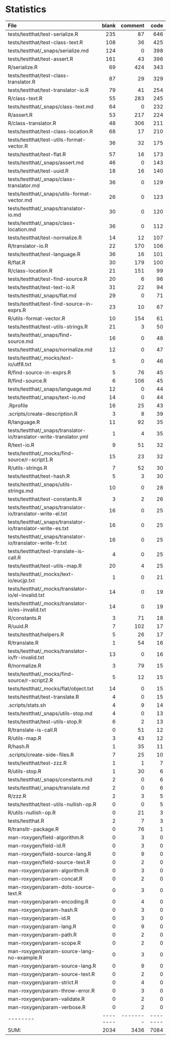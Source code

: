 # Statistics

File|blank|comment|code
:-------|-------:|-------:|-------:
tests/testthat/test-serialize.R|235|87|646
tests/testthat/test-class-text.R|108|36|425
tests/testthat/_snaps/serialize.md|124|0|398
tests/testthat/test-assert.R|161|43|396
R/serialize.R|69|424|343
tests/testthat/test-class-translator.R|87|29|329
tests/testthat/test-translator-io.R|79|41|254
R/class-text.R|55|283|245
tests/testthat/_snaps/class-text.md|64|0|232
R/assert.R|53|217|224
R/class-translator.R|48|306|211
tests/testthat/test-class-location.R|68|17|210
tests/testthat/test-utils-format-vector.R|36|32|175
tests/testthat/test-flat.R|57|16|173
tests/testthat/_snaps/assert.md|46|0|143
tests/testthat/test-uuid.R|18|16|140
tests/testthat/_snaps/class-translator.md|36|0|129
tests/testthat/_snaps/utils-format-vector.md|26|0|123
tests/testthat/_snaps/translator-io.md|30|0|120
tests/testthat/_snaps/class-location.md|36|0|112
tests/testthat/test-normalize.R|14|12|107
R/translator-io.R|22|170|106
tests/testthat/test-language.R|36|16|101
R/flat.R|30|179|100
R/class-location.R|21|151|99
tests/testthat/test-find-source.R|20|6|96
tests/testthat/test-text-io.R|31|22|94
tests/testthat/_snaps/flat.md|29|0|71
tests/testthat/test-find-source-in-exprs.R|23|10|67
R/utils-format-vector.R|10|154|61
tests/testthat/test-utils-strings.R|21|3|50
tests/testthat/_snaps/find-source.md|16|0|48
tests/testthat/_snaps/normalize.md|12|0|47
tests/testthat/_mocks/text-io/utf8.txt|5|0|46
R/find-source-in-exprs.R|5|76|45
R/find-source.R|6|106|45
tests/testthat/_snaps/language.md|12|0|44
tests/testthat/_snaps/text-io.md|14|0|44
.Rprofile|16|25|43
.scripts/create-description.R|3|8|39
R/language.R|11|92|35
tests/testthat/_snaps/translator-io/translator-write-translator.yml|1|4|35
R/text-io.R|9|51|32
tests/testthat/_mocks/find-source/r-script1.R|15|23|32
R/utils-strings.R|7|52|30
tests/testthat/test-hash.R|5|3|30
tests/testthat/_snaps/utils-strings.md|10|0|28
tests/testthat/test-constants.R|3|2|26
tests/testthat/_snaps/translator-io/translator-write-el.txt|16|0|25
tests/testthat/_snaps/translator-io/translator-write-es.txt|16|0|25
tests/testthat/_snaps/translator-io/translator-write-fr.txt|16|0|25
tests/testthat/test-translate-is-call.R|4|0|25
tests/testthat/test-utils-map.R|20|4|25
tests/testthat/_mocks/text-io/eucjp.txt|1|0|21
tests/testthat/_mocks/translator-io/el-invalid.txt|14|0|19
tests/testthat/_mocks/translator-io/es-invalid.txt|14|0|19
R/constants.R|3|71|18
R/uuid.R|7|102|17
tests/testthat/helpers.R|5|26|17
R/translate.R|1|54|16
tests/testthat/_mocks/translator-io/fr-invalid.txt|13|0|16
R/normalize.R|3|79|15
tests/testthat/_mocks/find-source/r-script2.R|5|12|15
tests/testthat/_mocks/flat/object.txt|14|0|15
tests/testthat/test-translate.R|4|0|15
.scripts/stats.sh|4|9|14
tests/testthat/_snaps/utils-stop.md|4|0|13
tests/testthat/test-utils-stop.R|6|2|13
R/translate-is-call.R|0|51|12
R/utils-map.R|3|43|12
R/hash.R|1|35|11
.scripts/create-side-files.R|7|25|10
tests/testthat/test-zzz.R|1|1|7
R/utils-stop.R|1|30|6
tests/testthat/_snaps/constants.md|2|0|6
tests/testthat/_snaps/translate.md|2|0|6
R/zzz.R|2|3|5
tests/testthat/test-utils-nullish-op.R|0|0|5
R/utils-nullish-op.R|0|21|3
tests/testthat.R|2|7|3
R/transltr-package.R|0|76|1
man-roxygen/field-algorithm.R|0|3|0
man-roxygen/field-id.R|0|3|0
man-roxygen/field-source-lang.R|0|9|0
man-roxygen/field-source-text.R|0|2|0
man-roxygen/param-algorithm.R|0|3|0
man-roxygen/param-concat.R|0|2|0
man-roxygen/param-dots-source-text.R|0|3|0
man-roxygen/param-encoding.R|0|4|0
man-roxygen/param-hash.R|0|3|0
man-roxygen/param-id.R|0|3|0
man-roxygen/param-lang.R|0|9|0
man-roxygen/param-path.R|0|2|0
man-roxygen/param-scope.R|0|2|0
man-roxygen/param-source-lang-no-example.R|0|3|0
man-roxygen/param-source-lang.R|0|9|0
man-roxygen/param-source-text.R|0|2|0
man-roxygen/param-strict.R|0|4|0
man-roxygen/param-throw-error.R|0|3|0
man-roxygen/param-validate.R|0|2|0
man-roxygen/param-verbose.R|0|2|0
--------|--------|--------|--------
SUM:|2034|3436|7084
